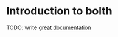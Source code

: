 # Introduction to bolth

TODO: write [great documentation](http://jacobian.org/writing/what-to-write/)
